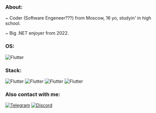  ### About:
~ Coder (Software Engeneer???) from Moscow, 16 yo, studyin' in high school.

~ Big .NET enjoyer from 2022.

### OS:

 ![Flutter](https://img.shields.io/badge/Windows-0078D6?style=for-the-badge&logo=windows&logoColor=white)

### Stack:
![Flutter](https://img.shields.io/badge/.NET-5C2D91?style=for-the-badge&logo=.net&logoColor=white)
![Flutter](https://img.shields.io/badge/C%23-7109AA?style=for-the-badge&logo=c-sharp&logoColor=white)
![Flutter](https://img.shields.io/badge/Rider-000000?style=for-the-badge&logo=Rider&logoColor=white)
![Flutter](https://img.shields.io/badge/GitHub-100000?style=for-the-badge&logo=github&logoColor=white)


 ### Also contact with me:

 [![Telegram](https://img.shields.io/badge/-Telegram-4671D5?style=for-the-badge&logo=telegram&logoColor=white)](https://t.me/L420Y)
 [![Discord](https://img.shields.io/badge/-Discord-8070D8?style=for-the-badge&logo=discord&logoColor=white)](https://discordapp.com/users/717049978396082177/)


